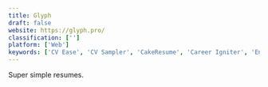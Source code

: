 ```yaml
---
title: Glyph
draft: false 
website: https://glyph.pro/
classification: ['']
platform: ['Web']
keywords: ['CV Ease', 'CV Sampler', 'CakeResume', 'Career Igniter', 'Enhancv', 'FlowCV', 'Kickresume', 'Kliber', 'Onlineresume.us', 'ProSky', 'ResumUP', 'Resume.io', 'ResumeLift', 'Resumizer Free Resume Creator', 'Resumonk', 'VisualCV', 'Zety', 'ZipJob', 'cvmaker', 'jacando']
---
```

Super simple resumes.